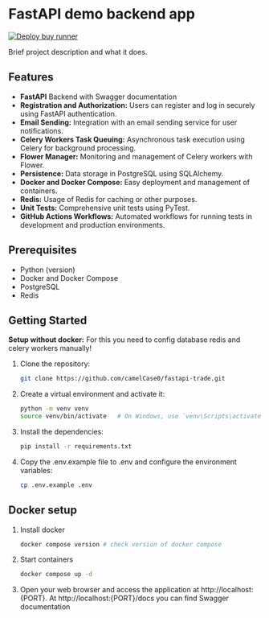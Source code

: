 

# FastAPI demo backend app 
[![Deploy buy runner](https://github.com/camelCase0/fastapi-trade/actions/workflows/deploy-job.yml/badge.svg?branch=master)](https://github.com/camelCase0/fastapi-trade/actions/workflows/deploy-job.yml)

Brief project description and what it does.

## Features
- **FastAPI** Backend with Swagger documentation
- **Registration and Authorization:** Users can register and log in securely using FastAPI authentication.
- **Email Sending:** Integration with an email sending service for user notifications.
- **Celery Workers Task Queuing:** Asynchronous task execution using Celery for background processing.
- **Flower Manager:** Monitoring and management of Celery workers with Flower.
- **Persistence:** Data storage in PostgreSQL using SQLAlchemy.
- **Docker and Docker Compose:** Easy deployment and management of containers.
- **Redis:** Usage of Redis for caching or other purposes.
- **Unit Tests:** Comprehensive unit tests using PyTest.
- **GitHub Actions Workflows:** Automated workflows for running tests in development and production environments.

## Prerequisites

- Python (version)
- Docker and Docker Compose
- PostgreSQL
- Redis

## Getting Started
**Setup without docker:**
For this you need to config database redis and celery workers manually!

1. Clone the repository:

   ```bash
   git clone https://github.com/camelCase0/fastapi-trade.git

2. Create a virtual environment and activate it:

    ```bash
    python -m venv venv
    source venv/bin/activate   # On Windows, use `venv\Scripts\activate`

3. Install the dependencies:

    ```bash
    pip install -r requirements.txt
4. Copy the .env.example file to .env and configure the environment variables:
   ```bash
   cp .env.example .env
 ## Docker setup
 1. Install docker
    ```bash
    docker compose version # check version of docker compose
 2. Start containers
    ```bash
    docker compose up -d
 3. Open your web browser and access the application at http://localhost:{PORT}.
    At http://localhost:{PORT}/docs you can find Swagger documentation

